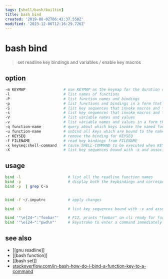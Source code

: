 ```yaml
---
tags: [shell/bash/builtin]
title: bash bind
created: '2019-08-02T06:42:37.558Z'
modified: '2023-12-06T12:16:29.726Z'
---
```


# bash bind

> set readline key bindings and variables / enable key macros

## option

```sh
-m KEYMAP                 # use KEYMAP as the keymap for the duration of command. keymap-names: emacs, emacs-standard, emacs-meta, emacs-ctlx, vi, vi-move, vi-command, vi-insert
-l                        # list names of functions
-P                        # list function names and bindings
-p                        # list functions and bindings in a form that can be reused as input
-S                        # list key sequences that invoke macros and their values
-s                        # list key sequences that invoke macros and their values in a form that can be reused as input
-V                        # list variable names and values
-v                        # list variable names and values in a form that can be reused as input
-q function-name          # query about which keys invoke the named function
-u function-name          # unbind all keys which are bound to the named function
-r KEYSEQ                 # remove the binding for KEYSEQ
-f FILENAME               # read key bindings from FILENAME
-x keyseq:shell-command   # cause SHELL-COMMAND to be executed when KEYSEQ is entered
-X                        # list key sequences bound with -x and associated commands in a form that can be reused as input
```

## usage

```sh
bind -l                     # list all the readline function names
bind -p                     # display both the keybindings and corresponding function names
bind -p  | grep C-a


bind -f ~/.inputrc          # apply changes

bind -X                     # list key sequences bound with -x and associated commands

bind '"\e[24~":"foobar"'    # F12, prints "foobar" on cli ready for further editing
bind '"\e[24~":"pwd\n"'     # keystroke to enter a command immediately add linebreak at end
```

## see also

- [[gnu readline]]
- [[bash function]]
- [[bash set]]
- [stackoverflow.com/in-bash-how-do-i-bind-a-function-key-to-a-command](https://stackoverflow.com/questions/4200800/in-bash-how-do-i-bind-a-function-key-to-a-command)
